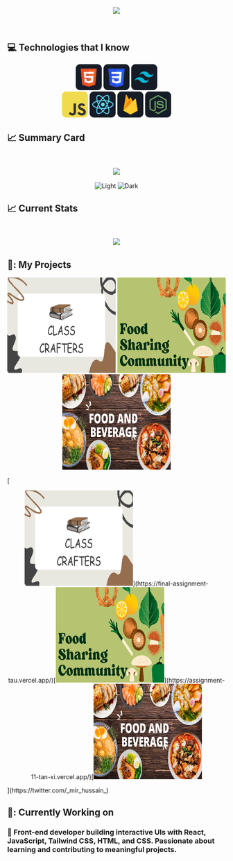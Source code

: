 <p align="center">
  <img src="https://i.ibb.co/SDgFz2m/How-To-Make-Gradient-Shape.png">
</p>

<br />

## :computer: Technologies that I know

<p align="center">
  <img src="/assests/HTML.png">
  <img src="/assests/css.png">
  <img src="/assests/tailwind.png">
  <br />
  <img src="/assests/JavaScript.png">
  <img src="/assests/react.png">
  <img src="/assests/firebase.png">
  <img src="/assests/node.png">
</p>

## :chart_with_upwards_trend: Summary Card

<br />
<p align="center">
  <img width="60%" src="http://github-profile-summary-cards.vercel.app/api/cards/profile-details?username=shajjad00&theme=github_dark" />
  <p align="center">
  <img alt="Light" src="http://github-profile-summary-cards.vercel.app/api/cards/most-commit-language?username=shajjad00&theme=github_dark"   width="45%">
  <img alt="Dark" src="http://github-profile-summary-cards.vercel.app/api/cards/stats?username=shajjad00&theme=github_dark"  width="45%">
</p>
</p>

## :chart_with_upwards_trend: Current Stats

<br />
<p align="center">
  <img width="60%" src="https://github-readme-streak-stats.herokuapp.com?user=shajjad00&theme=react&card_width=499" />
</p>

## :briefcase:: My Projects

<p align="center">
<a target="blank" href="https://final-assignment-tau.vercel.app/">
    <img height="220" width="250" src="./assests/Class crafers.png"></a>
    <img height="220" width="250" src="./assests/Food Tracker.png">
    <img height="220" width="250" src="./assests/food and beverage.png">
</p>
[<p align="center"><img height="220" width="250" src="./assests/Class crafers.png">](https://final-assignment-tau.vercel.app/)[<img height="220" width="250" src="./assests/Food Tracker.png">](https://assignment-11-tan-xi.vercel.app/)[<img height="220" width="250" src="./assests/food and beverage.png"> </p>](https://twitter.com/_mir_hussain_)

## :briefcase:: Currently Working on

### 🌱 Front-end developer building interactive UIs with React, JavaScript, Tailwind CSS, HTML, and CSS. Passionate about learning and contributing to meaningful projects.

